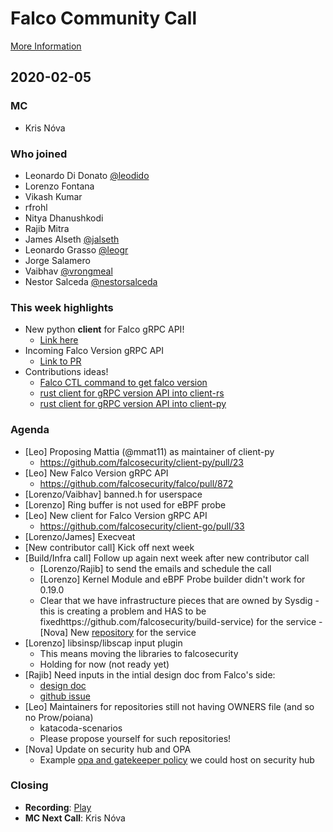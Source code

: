 # Falco Community Call

[More Information](https://github.com/falcosecurity/community)

## 2020-02-05

### MC

- Kris Nóva

### Who joined

- Leonardo Di Donato [@leodido](https://github.com/leodido)
- Lorenzo Fontana
- Vikash Kumar
- rfrohl
- Nitya Dhanushkodi
- Rajib Mitra
- James Alseth [@jalseth](https://github.com/jalseth)
- Leonardo Grasso [@leogr](https://github.com/leogr)
- Jorge Salamero
- Vaibhav [@vrongmeal](https://github.com/vrongmeal)
- Nestor Salceda [@nestorsalceda](https://github.com/nestorsalceda)

### This week highlights

- New python **client** for Falco gRPC API!
    - [Link here](https://github.com/falcosecurity/client-py)
- Incoming Falco Version gRPC API
    - [Link to PR](https://github.com/falcosecurity/falco/pull/872)
- Contributions ideas!
    - [Falco CTL command to get falco version](https://github.com/falcosecurity/falcoctl/issues/71)
    - [rust client for gRPC version API into client-rs](https://github.com/falcosecurity/client-rs/issues/8)
    - [rust client for gRPC version API into client-py](https://github.com/falcosecurity/client-py/issues/25)

### Agenda

- [Leo] Proposing Mattia (@mmat11) as maintainer of client-py
    - https://github.com/falcosecurity/client-py/pull/23
- [Leo] New Falco Version gRPC API
    - https://github.com/falcosecurity/falco/pull/872
- [Lorenzo/Vaibhav] banned.h for userspace
- [Lorenzo] Ring buffer is not used for eBPF probe
- [Leo] New client for Falco Version gRPC API
    - https://github.com/falcosecurity/client-go/pull/33
- [Lorenzo/James] Execveat
- [New contributor call] Kick off next week
- [Build/Infra call] Follow up again next week after new contributor call
    - [Lorenzo/Rajib] to send the emails and schedule the call
   - [Lorenzo] Kernel Module and eBPF Probe builder didn't work for 0.19.0
   - Clear that we have infrastructure pieces that are owned by Sysdig - this is creating a problem and HAS to be fixedhttps://github.com/falcosecurity/build-service) for the service   - [Nova] New [repository](https://github.com/falcosecurity/build-service) for the service
- [Lorenzo] libsinsp/libscap input plugin
    - This means moving the libraries to falcosecurity
    - Holding for now (not ready yet)
- [Rajib] Need inputs in the intial design doc from Falco's side:
    - [design doc](https://docs.google.com/document/d/1gUr9aYRkN59JpaKP8pAQKlRUQW7VVnW3VIW1dhg7Op4/edit)
    - [github issue](https://github.com/falcosecurity/falco/issues/1038)
- [Leo] Maintainers for repositories still not having OWNERS file (and so no Prow/poiana)
    - katacoda-scenarios
    - Please propose yourself for such repositories!
- [Nova] Update on security hub and OPA
    - Example [opa and gatekeeper policy](https://github.com/kris-nova/public-speaking/blob/master/slides/clusterfuck-fosdem-2020/gatekeeper.yaml) we could host on security hub

### Closing

 - **Recording**: [Play](https://www.youtube.com/watch?v=4qC0tv-CsUA)
 - **MC Next Call**: Kris Nóva